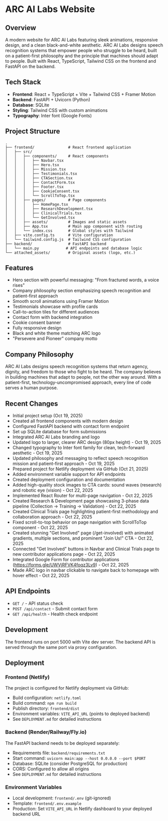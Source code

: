 # ARC AI Labs Website

## Overview
A modern website for ARC AI Labs featuring sleek animations, responsive design, and a clean black-and-white aesthetic. ARC AI Labs designs speech recognition systems that empower people who struggle to be heard, built on a patient-first philosophy and the principle that machines should adapt to people. Built with React, TypeScript, Tailwind CSS on the frontend and FastAPI on the backend.

## Tech Stack
- **Frontend**: React + TypeScript + Vite + Tailwind CSS + Framer Motion
- **Backend**: FastAPI + Uvicorn (Python)
- **Database**: SQLite
- **Styling**: Tailwind CSS with custom animations
- **Typography**: Inter font (Google Fonts)

## Project Structure
```
.
├── frontend/               # React frontend application
│   ├── src/
│   │   ├── components/     # React components
│   │   │   ├── Navbar.tsx
│   │   │   ├── Hero.tsx
│   │   │   ├── Mission.tsx
│   │   │   ├── Testimonials.tsx
│   │   │   ├── CTASection.tsx
│   │   │   ├── ContactForm.tsx
│   │   │   ├── Footer.tsx
│   │   │   ├── CookieConsent.tsx
│   │   │   └── ScrollToTop.tsx
│   │   ├── pages/          # Page components
│   │   │   ├── HomePage.tsx
│   │   │   ├── ResearchDevelopment.tsx
│   │   │   ├── ClinicalTrials.tsx
│   │   │   └── GetInvolved.tsx
│   │   ├── assets/         # Images and static assets
│   │   ├── App.tsx         # Main app component with routing
│   │   └── index.css       # Global styles with Tailwind
│   ├── vite.config.ts      # Vite configuration
│   └── tailwind.config.js  # Tailwind CSS configuration
├── backend/                # FastAPI backend
│   └── main.py            # API endpoints and database logic
└── attached_assets/        # Original assets (logo, etc.)
```

## Features
- Hero section with powerful messaging: "From fractured words, a voice rises"
- Company philosophy section emphasizing speech recognition and patient-first approach
- Smooth scroll animations using Framer Motion
- Testimonials showcase with profile cards
- Call-to-action tiles for different audiences
- Contact form with backend integration
- Cookie consent banner
- Fully responsive design
- Black and white theme matching ARC logo
- "Persevere and Pioneer" company motto

## Company Philosophy
ARC AI Labs designs speech recognition systems that return agency, dignity, and freedom to those who fight to be heard. The company believes in building machines that adapt to people, not the other way around. With a patient-first, technology-uncompromised approach, every line of code serves a human purpose.

## Recent Changes
- Initial project setup (Oct 19, 2025)
- Created all frontend components with modern design
- Configured FastAPI backend with contact form endpoint
- Set up SQLite database for form submissions
- Integrated ARC AI Labs branding and logo
- Updated logo to larger, clearer ARC design (80px height) - Oct 19, 2025
- Changed typography to Inter font family for clean, tech-forward aesthetic - Oct 19, 2025
- Updated philosophy and messaging to reflect speech recognition mission and patient-first approach - Oct 19, 2025
- Prepared project for Netlify deployment via GitHub (Oct 21, 2025)
- Added environment variable support for API endpoints
- Created deployment configuration and documentation
- Added high-quality stock images to CTA cards: sound waves (research) and robotic eye (vision) - Oct 22, 2025
- Implemented React Router for multi-page navigation - Oct 22, 2025
- Created Research & Development page showcasing 3-phase data pipeline (Collection → Training → Validation) - Oct 22, 2025
- Created Clinical Trials page highlighting patient-first methodology and collaboration approach - Oct 22, 2025
- Fixed scroll-to-top behavior on page navigation with ScrollToTop component - Oct 22, 2025
- Created stunning "Get Involved" page (/get-involved) with animated gradients, multiple sections, and prominent "Join Us!" CTA - Oct 22, 2025
- Connected "Get Involved" buttons in Navbar and Clinical Trials page to new contributor applications page - Oct 22, 2025
- Integrated Google Form for contributor applications (https://forms.gle/UWVjRFVK4foqz3Lv9) - Oct 22, 2025
- Made ARC logo in navbar clickable to navigate back to homepage with hover effect - Oct 22, 2025

## API Endpoints
- `GET /` - API status check
- `POST /api/contact` - Submit contact form
- `GET /api/health` - Health check endpoint

## Development
The frontend runs on port 5000 with Vite dev server. The backend API is served through the same port via proxy configuration.

## Deployment

### Frontend (Netlify)
The project is configured for Netlify deployment via GitHub:
- Build configuration: `netlify.toml`
- Build command: `npm run build`
- Publish directory: `frontend/dist`
- Environment variables: `VITE_API_URL` (points to deployed backend)
- See `DEPLOYMENT.md` for detailed instructions

### Backend (Render/Railway/Fly.io)
The FastAPI backend needs to be deployed separately:
- Requirements file: `backend/requirements.txt`
- Start command: `uvicorn main:app --host 0.0.0.0 --port $PORT`
- Database: SQLite (consider PostgreSQL for production)
- CORS: Configured to allow all origins
- See `DEPLOYMENT.md` for detailed instructions

### Environment Variables
- Local development: `frontend/.env` (git-ignored)
- Template: `frontend/.env.example`
- Production: Set `VITE_API_URL` in Netlify dashboard to your deployed backend URL
